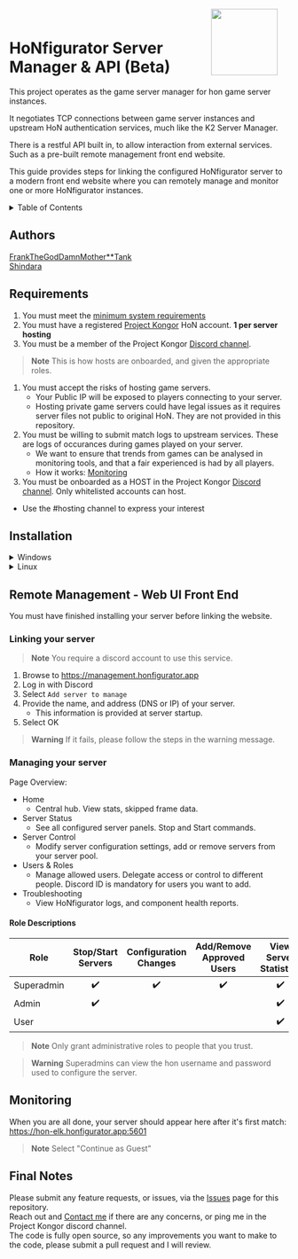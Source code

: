 <img align="right" width="120" height="120" style="margin-top: -15px;margin-right:20px" src="https://i.ibb.co/YdSTNV9/Hon-Figurator-Icon1c.png">

# HoNfigurator Server Manager & API (Beta)
This project operates as the game server manager for hon game server instances.

It negotiates TCP connections between game server instances and upstream HoN authentication services, much like the K2 Server Manager.

There is a restful API built in, to allow interaction from external services. Such as a pre-built remote management front end website.

This guide provides steps for linking the configured HoNfigurator server to a modern front end website where you can remotely manage and monitor one or more HoNfigurator instances.

<details>
<summary>Table of Contents</summary>
	
  * [Requirements](#requirements)
  * [Installation](#installation)
  * [Remote Management - Web UI Front End](#remote-management---web-ui-front-end)
  * [Monitoring](#monitoring)

</details>

## Authors
[FrankTheGodDamnMother**Tank](https://discordapp.com/users/197967989964800000)  
[Shindara](https://discordapp.com/users/291595808858439680)

## Requirements
1. You must meet the [minimum system requirements](docs/hardware-requirements.md)
1. You must have a registered [Project Kongor](https://kongor.online/) HoN account. **1 per server hosting**
1. You must be a member of the Project Kongor [Discord channel](https://discord.gg/kongor).
> **Note** This is how hosts are onboarded, and given the appropriate roles.
1. You must accept the risks of hosting game servers.
	- Your Public IP will be exposed to players connecting to your server.
	- Hosting private game servers could have legal issues as it requires server files not public to original HoN. They are not provided in this repository.
1. You must be willing to submit match logs to upstream services. These are logs of occurances during games played on your server.
	- We want to ensure that trends from games can be analysed in monitoring tools, and that a fair experienced is had by all players.
 	- How it works: [Monitoring](docs/monitoring.md)
1. You must be onboarded as a HOST in the Project Kongor [Discord channel](https://discord.gg/kongor). Only whitelisted accounts can host.
  - Use the #hosting channel to express your interest

## Installation
<details>
<summary>Windows</summary>

1. Download the self-installer script
    - [All-in-One Installer](https://honfigurator.app/honfigurator-manager-installer.bat)
1. Copy the downloaded file ``honfigurator-manager-installer.bat`` to a location where HoNfigurator should be installed to, such as ``C:\Program Files``.
1. Run ``honfigurator-manager-installer.bat``
1. This should launch an installer like below:
	![image](https://user-images.githubusercontent.com/82205454/187016190-3192a4be-b35f-48ee-992e-819db303a778.png)  
	It may take some time to install Chocolatey.
1. When prompted, you may opt to install a clean HoN client.
	- Answer ``y/n`` to the prompt.
1. When the install is complete, HoNfigurator will open.
1. Enter the first run configuration values. Defaults are provided for guidance.

> **Note** HoN should automatically patch after opening for the first time. 
If there are any issues, [Contact me](https://discordapp.com/users/197967989964800000)

	
</details>

<details>
<summary>Linux</summary>

1. Install: curl sudo screen (e.g. ``apt install curl sudo screen -y``)
2. ``curl https://kongor.superbjorn.de/scripts/las/installer.sh | sudo bash -``
3. HoNfigurator should clone into /opt/hon/honfigurator once the installer completes.
> **Warning** its strongly recommended to run the manager in screen  
3. Switch to your HoNfigurator-Central directory and execute ./main.py
	- ``cd /opt/hon/honfigurator``
	- ``python3 main.py``

> **Note** Your game-/config-/manager files can be found at /opt/hon/

- Building Pipeline (Installation):
  - &cross; CentOS 7 
  - &cross; Debian 10
  - &check; Debian 11
  - &check; Debian 12
  - &check; Ubuntu 22.04
  - &check; Ubuntu 22.10
  - &check; Ubuntu 23.04

- Tested Distributions (Verified running Gameservers)
  - &cross; CentOS 7
  - &cross; Debian 10
  - &check; Debian 11
  - &cross; Debian 12
  - &#x2610; Ubuntu 22.04
  - &#x2610; Ubuntu 22.10
  - &check; Ubuntu 23.04

</details>

## Remote Management - Web UI Front End
You must have finished installing your server before linking the website.

### Linking your server
> **Note** You require a discord account to use this service.
1. Browse to https://management.honfigurator.app
1. Log in with Discord
1. Select ``Add server to manage``
1. Provide the name, and address (DNS or IP) of your server.
	- This information is provided at server startup.
1. Select OK
> **Warning** If it fails, please follow the steps in the warning message. 

### Managing your server
Page Overview:
- Home
  - Central hub. View stats, skipped frame data.
- Server Status
  - See all configured server panels. Stop and Start commands.
- Server Control
  - Modify server configuration settings, add or remove servers from your server pool.
- Users & Roles
  - Manage allowed users. Delegate access or control to different people. Discord ID is mandatory for users you want to add.
- Troubleshooting
  - View HoNfigurator logs, and component health reports.

#### Role Descriptions
| Role        | Stop/Start Servers | Configuration Changes | Add/Remove Approved Users | View Server Statistics |
|-------------|:------------------:|:---------------------:|:-------------------------:|:---------------------:|
| Superadmin  | :heavy_check_mark: | :heavy_check_mark:    | :heavy_check_mark:        | :heavy_check_mark:    |
| Admin       | :heavy_check_mark: |                       |                           | :heavy_check_mark:    |
| User        |                    |                       |                           | :heavy_check_mark:    |

> **Note** Only grant administrative roles to people that you trust.

> **Warning** Superadmins can view the hon username and password used to configure the server.  

## Monitoring
When you are all done, your server should appear here after it's first match: https://hon-elk.honfigurator.app:5601
> **Note** Select "Continue as Guest"


## Final Notes	
Please submit any feature requests, or issues, via the [Issues](https://github.com/frankthetank001/HoNfigurator-Central/issues) page for this repository.  
Reach out and [Contact me](https://discordapp.com/users/197967989964800000) if there are any concerns, or ping me in the Project Kongor discord channel.  
The code is fully open source, so any improvements you want to make to the code, please submit a pull request and I will review.
